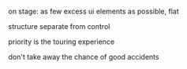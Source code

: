 on stage: as few excess ui elements as possible, flat

structure separate from control

priority is the touring experience

don't take away the chance of good accidents